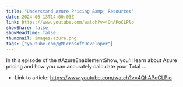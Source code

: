 ```yaml
---
title: "Understand Azure Pricing &amp; Resources"
date: 2024-06-13T14:00:03Z
link: https://www.youtube.com/watch?v=4QhAPoCLPlo
showShare: false
showReadTime: false
thumbnail: images/azure.png
tags: ["youtube.com/@MicrosoftDeveloper"]
---
```

In this episode of the #AzureEnablementShow, you'll learn about Azure pricing and how you can accurately calculate your Total ...

- Link to article: https://www.youtube.com/watch?v=4QhAPoCLPlo